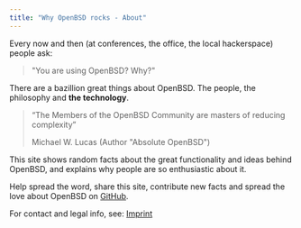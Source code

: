 ```yaml
---
title: "Why OpenBSD rocks - About"
---
```


Every now and then (at conferences, the office, the local hackerspace) people
ask:

> "You are using OpenBSD? Why?"

There are a bazillion great things about OpenBSD. The people, the philosophy
and **the technology**.

> “The Members of the OpenBSD Community are masters of reducing complexity”
>
> Michael W. Lucas (Author "Absolute OpenBSD")

This site shows random facts about the great functionality and ideas behind
OpenBSD, and explains why people are so enthusiastic about it.

Help spread the word, share this site, contribute new facts and spread the love
about OpenBSD on [GitHub](https://github.com/noqqe/why-openbsd.rocks).

For contact and legal info, see: [Imprint](/imprint)
